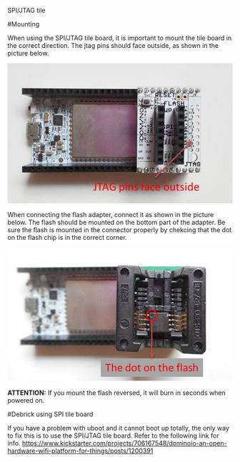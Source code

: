 SPI/JTAG tile

#Mounting

When using the SPI/JTAG tile board, it is important to mount the tile board in the correct direction. The jtag pins should face outside, as shown in the picture below.

![spi/jtag tile](src/spi-jtag1.jpg)

When connecting the flash adapter, connect it as shown in the picture below. The flash should be mounted on the bottom part of the adapter. Be sure the flash is mounted in the connector properly by chekcing that the dot on the flash chip is in the correct corner.

![Flash mount](src/flash-mount1.jpg)

**ATTENTION:** If you mount the flash reversed, it will burn in seconds when powered on.

#Debrick using SPI tile board

If you have a problem with uboot and it cannot boot up totally, the only way to fix this is to use the SPI/JTAG tile board. Refer to the following link for info.
https://www.kickstarter.com/projects/706167548/dominoio-an-open-hardware-wifi-platform-for-things/posts/1200391

